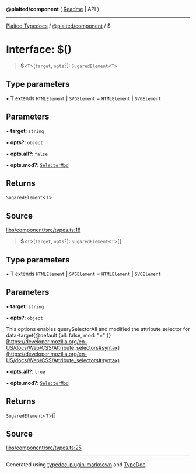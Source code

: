 **@plaited/component** ( [Readme](../README.md) \| API )

***

[Plaited Typedocs](../../../modules.md) / [@plaited/component](../modules.md) / $

# Interface: $()

> **$**\<`T`\>(`target`, `opts`?): `SugaredElement`\<`T`\>

## Type parameters

▪ **T** extends `HTMLElement` \| `SVGElement` = `HTMLElement` \| `SVGElement`

## Parameters

▪ **target**: `string`

▪ **opts?**: `object`

▪ **opts.all?**: `false`

▪ **opts.mod?**: [`SelectorMod`](../type-aliases/SelectorMod.md)

## Returns

`SugaredElement`\<`T`\>

## Source

[libs/component/src/types.ts:18](https://github.com/plaited/plaited/blob/95d1a1b/libs/component/src/types.ts#L18)

> **$**\<`T`\>(`target`, `opts`?): `SugaredElement`\<`T`\>[]

## Type parameters

▪ **T** extends `HTMLElement` \| `SVGElement` = `HTMLElement` \| `SVGElement`

## Parameters

▪ **target**: `string`

▪ **opts?**: `object`

This options enables querySelectorAll and modified the attribute selector for data-target{@default {all: false, mod: "=" }} [https://developer.mozilla.org/en-US/docs/Web/CSS/Attribute_selectors#syntax](https://developer.mozilla.org/en-US/docs/Web/CSS/Attribute_selectors#syntax)

▪ **opts.all?**: `true`

▪ **opts.mod?**: [`SelectorMod`](../type-aliases/SelectorMod.md)

## Returns

`SugaredElement`\<`T`\>[]

## Source

[libs/component/src/types.ts:25](https://github.com/plaited/plaited/blob/95d1a1b/libs/component/src/types.ts#L25)

***

Generated using [typedoc-plugin-markdown](https://www.npmjs.com/package/typedoc-plugin-markdown) and [TypeDoc](https://typedoc.org/)

